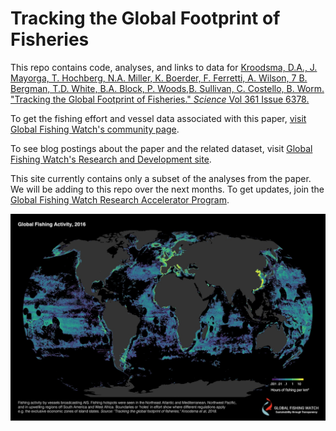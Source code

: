 # Tracking the Global Footprint of Fisheries

This repo contains code, analyses, and links to data for [Kroodsma, D.A., J. Mayorga, T. Hochberg, N.A. Miller, K. Boerder, F. Ferretti, A. Wilson, 7 B. Bergman, T.D. White, B.A. Block, P. Woods,B. Sullivan, C. Costello, B. Worm. "Tracking the Global Footprint of Fisheries." _Science_ Vol 361 Issue 6378.](http://science.sciencemag.org/cgi/doi/10.1126/science.aao1118)

To get the fishing effort and vessel data associated with this paper, [visit Global Fishing Watch's community page](https://globalfishingwatch.force.com/gfw/s/data_download).

To see blog postings about the paper and the related dataset, visit [Global Fishing Watch's Research and Development site](http://globalfishingwatch.io/global-footprint-of-fisheries.html).

This site currently contains only a subset of the analyses from the paper. We will be adding to this repo over the next months. To get updates, join the [Global Fishing Watch Research Accelerator Program](https://globalfishingwatch.force.com/gfw/s/).

![global fishing](images/3.GlobalFishingActivity-dark.jpg)
